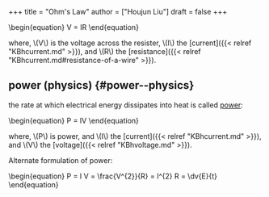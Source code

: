 +++
title = "Ohm's Law"
author = ["Houjun Liu"]
draft = false
+++

\begin{equation}
V = IR
\end{equation}

where, \\(V\\) is the voltage across the resister, \\(I\\) the [current]({{< relref "KBhcurrent.md" >}}), and \\(R\\) the [resistance]({{< relref "KBhcurrent.md#resistance-of-a-wire" >}}).


## power (physics) {#power--physics}

the rate at which electrical energy dissipates into heat is called [power](#power--physics):

\begin{equation}
P = IV
\end{equation}

where, \\(P\\) is power, and \\(I\\) the [current]({{< relref "KBhcurrent.md" >}}), and \\(V\\) the [voltage]({{< relref "KBhvoltage.md" >}}).

Alternate formulation of power:

\begin{equation}
P = I V = \frac{V^{2}}{R} = I^{2} R = \dv{E}{t}
\end{equation}
